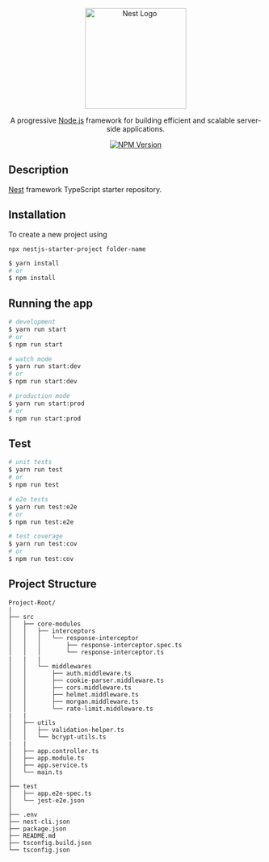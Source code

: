 <p align="center">
  <a href="http://nestjs.com/" target="blank"><img src="https://nestjs.com/img/logo-small.svg" width="200" alt="Nest Logo" /></a>
</p>

[circleci-image]: https://img.shields.io/circleci/build/github/nestjs/nest/master?token=abc123def456
[circleci-url]: https://circleci.com/gh/nestjs/nest

  <p align="center">A progressive <a href="http://nodejs.org" target="_blank">Node.js</a> framework for building efficient and scalable server-side applications.</p>
    <p align="center">
<a href="https://www.npmjs.com/~nestjscore" target="_blank"><img src="https://img.shields.io/npm/v/@nestjs/core.svg" alt="NPM Version" /></a>

## Description

[Nest](https://github.com/nestjs/nest) framework TypeScript starter repository.



## Installation
To create a new project using

```
npx nestjs-starter-project folder-name
```

```bash
$ yarn install
# or 
$ npm install
```

## Running the app

```bash
# development
$ yarn run start
# or
$ npm run start

# watch mode
$ yarn run start:dev
# or
$ npm run start:dev

# production mode
$ yarn run start:prod
# or
$ npm run start:prod
```

## Test

```bash
# unit tests
$ yarn run test
# or
$ npm run test

# e2e tests
$ yarn run test:e2e
# or
$ npm run test:e2e

# test coverage
$ yarn run test:cov
# or
$ npm run test:cov
```

## Project Structure
```
Project-Root/
|
├── src
│   ├── core-modules
│   │   ├── interceptors
│   │   │   └── response-interceptor
│   │   │       ├── response-interceptor.spec.ts
│   │   │       └── response-interceptor.ts
|   |   |
│   │   └── middlewares
│   │       ├── auth.middleware.ts
│   │       ├── cookie-parser.middleware.ts
│   │       ├── cors.middleware.ts
│   │       ├── helmet.middleware.ts
│   │       ├── morgan.middleware.ts
│   │       └── rate-limit.middleware.ts
|   |
│   ├── utils
│   │   ├── validation-helper.ts
│   │   └── bcrypt-utils.ts
|   |
│   ├── app.controller.ts
│   ├── app.module.ts
│   ├── app.service.ts
│   └── main.ts
│   
├── test
│   ├── app.e2e-spec.ts
│   └── jest-e2e.json
│   
├── .env
├── nest-cli.json
├── package.json
├── README.md
├── tsconfig.build.json
└── tsconfig.json
```